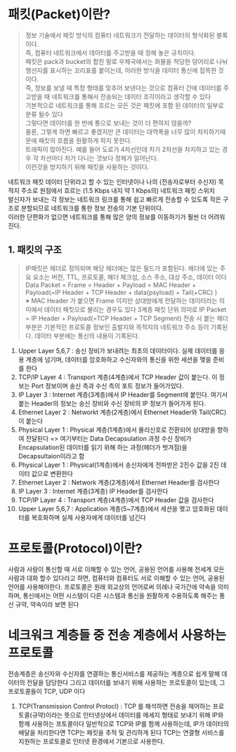 패킷(Packet)이란?
==================
> 정보 기술에서 패킷 방식의 컴퓨터 네트워크가 전달하는 데이터의 형식화된 블록이다.   
즉, 컴퓨터 네트워크에서 데이터를 주고받을 때 정해 놓은 규칙이다.   
패킷은 pack과 bucket의 합친 말로 우체국에서는 화물을 적당한 덩어리로 나눠 행선지를 표시하는 꼬리표를 붙이는데, 이러한 방식을 데이터 통신에 접목한 것이다.   
즉, 정보를 보낼 때 특정 형태를 맞추어 보낸다는 것으로 컴퓨터 간에 데이터를 주고받을 때 네트워크를 통해서 전송되는 데이터 조각이라고 생각할 수 있다   
기본적으로 네트워크를 통해 흐르는 모든 것은 패킷에 포함 된 데이터의 일부로 분류 될수 있다   
그렇다면 데이터를 한 번에 통으로 보내는 것이 더 편하지 않을까?   
물론, 그렇게 하면 빠르고 좋겠지만 큰 데이터는 대역폭을 너무 많이 차지하기때문에 패킷의 흐름을 원활하게 하지 못한다.   
트래픽이 많아진다. 예를 들어 도로가 4차선인데 차가 2차선을 차지하고 있는 경우 각 차선마다 차가 다니는 것보다 정체가 일어난다.   
이런것을 방지하기 위해 패킷을 사용하는 것이다.   

네트워크 패킷 데이터 단위라고 할 수 있는 인터넷이나 나의 (전송자로부터 수신자) 목적지 주소로 원점에서 흐르는 (1.5 Kbps 내지 약 1 Kbps의) 네트워크 패킷 스위치   
발신자가 보내는 각 정보는 네트워크 링크를 통해 쉽고 빠르게 전송할 수 있도록 작은 구조로 분할되므로 네트워크를 통한 정보 전송의 기본 단위이다.   
이러한 단편화가 없으면 네트워크를 통해 많은 양의 정보를 이동하기가 훨씬 더 어려워진다.   

## 1. 패킷의 구조
> IP패킷은 헤더로 정의되며 해당 헤더에는 많은 필드가 포함된다. 
> 헤더에 있는 주요 요소는 버전, TTL, 프로토콜, 헤더 체크섬, 소스 주소, 대상 주소, 데이터 이다
> Data Packet = Frame = Header + Payload = MAC Header + Payload(=IP Header + TCP Header + data(psyload) + Tail(+CRC) )   
> ※ MAC Header 가 붙으면 Frame 이지만 상대방에게 전달하는 데이터라는 의미에서 데이터 패킷으로 불리는 경우도 있다
> 3계층 패킷 단위 의미로 IP Packet = IP Header + Payload(=TCP Header + TCP Segment)
> 전송 시 붙는 헤더부분은 기본적인 프로토콜 정보인 출발지와 목적지의 네트워크 주소 등이 기록된다. 데이터 부분에는 통신의 내용이 기록된다.

1. Upper Layer 5,6,7
: 송신 장비가 보내려는 최초의 데이터이다. 
실제 데이터를 응용 계층에 넘기며, 데이터를 암호화하고 수신자와의 통신을 위한 세션을 맺을 준비를 한다
2. TCP/IP Layer 4
: Transport 계층(4계층)에서 TCP Header 값이 붙는다. 이 정보는 Port 정보이며 송신 측과 수신 측의 포트 정보가 들어가있다.
3. IP Layer 3
: Internet 계층(3계층)에서 IP Header를 Segment에 붙인다. 
여기서 붙는 Header의 정보는 송신 장비와 수신 장비의 IP 정보가 들어가게 된다.
4. Ethernet Layer 2
: Networkt 계층(2계층)에서 Ethernet Header와 Tail(CRC)이 붙는다
5. Physical Layer 1
: Physical 계층(1계층)에서 물리신호로 전환되어 상대방을 향하여 전달된다
=> 여기부터는 Data Decapsulation 과정
수신 장비가 Encapsulation된 데이터를 읽기 위해 하는 과정(헤더가 벗겨짐)을 Decapsultaion이라고 함
6. Physical Layer 1
: Physical(1계층)에서 송신자에게 전파받은 2진수 값을 2진 데이터 값으로 변환한다
7. Ethernet Layer 2
: Network 계층(2계층)에서 Ethernet Header를 검사한다
8. IP Layer 3
: Internet 계층(3계층) IP Header를 검사한다
9. TCP/IP Layer 4
: Transport 계층(4계층)에서 TCP Header 값을 검사한다
10. Upper Layer 5,6,7
: Application 계층(5~7계층)에서 세션을 맺고 암호화된 데이터를 복호화하며 실제 사용자에게 데이터를 넘긴다

# 프로토콜(Protocol)이란?
사람과 사람이 통신할 때 서로 이해할 수 있는 언어, 공용된 언어를 사용해 전세계 모든 사람과 대화 할수 있다라고 하면, 컴퓨터와 컴퓨터도 서로 이해할 수 있는 언어, 공용된 언어를 사용해야한다.
프로토콜은 원래 외교상의 언어로써 의례나 국가간에 약속을 의미하며, 통신에서는 어떤 시스템이 다른 시스템과 통신을 원활하게 수용하도록 해주는 통신 규약, 약속이라 보면 된다

# 네크워크 계층들 중 전송 계층에서 사용하는 프로토콜 
전송계층은 송신자와 수신자를 연결하는 통신서비스를 제공하는 계층으로 쉽게 말해 데이터의 전달을 담당한다
그리고 데이터를 보내기 위해 사용하는 프로토콜이 있는데, 그 프로토콜들이 TCP, UDP 이다
1. TCP(Transmission Control Protocl)
: TCP 를 해석하면 전송을 제어하는 프로토콜(규약)이라는 뜻으로 인터넷상에서 데이터를 메세지 형태로 보내기 위해 IP와 함께 사용하는 프토콜이다
일반적으로 TCP와 IP를 함께 사용하는데, IP가 데이터의 배달을 처리한다면 TCP는 패킷을 추적 및 관리하게 된다
TCP는 연결형 서비스를 지원하는 프로토콜로 인터넷 환경에서 기본으로 사용한다.
